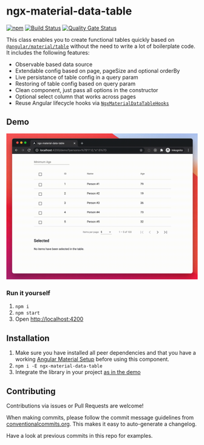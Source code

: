 # ngx-material-data-table

[![npm](https://img.shields.io/npm/v/ngx-material-data-table)](https://www.npmjs.com/package/ngx-material-data-table)
[![Build Status](https://travis-ci.com/exportarts/ngx-material-data-table.svg?branch=master)](https://travis-ci.com/exportarts/ngx-material-data-table)
[![Quality Gate Status](https://sonarcloud.io/api/project_badges/measure?project=exportarts_ngx-material-data-table&metric=alert_status)](https://sonarcloud.io/dashboard?id=exportarts_ngx-material-data-table)

This class enables you to create functional tables quickly based on
[`@angular/material/table`](https://material.angular.io/components/table)
without the need to write a lot of boilerplate code.
It includes the following features:

- Observable based data source
- Extendable config based on page, pageSize and optional orderBy
- Live persistance of table config in a query param
- Restoring of table config based on query param
- Clean component, just pass all options in the constructor
- Optional select column that works across pages
- Reuse Angular lifecycle hooks via
  [`NgxMaterialDataTableHooks`](./projects/ngx-material-data-table/src/lib/lifecycle-hooks.ts)

## Demo

![demo gif](./docs/images/demo.gif)

### Run it yourself

1. `npm i`
2. `npm start`
3. Open [http://localhost:4200](http://localhost:4200)

## Installation

1. Make sure you have installed all peer dependencies and that you have a working
  [Angular Material Setup](https://material.angular.io/guide/getting-started)
  before using this component.
2. `npm i -E ngx-material-data-table`
3. Integrate the library in your project [as in the demo](./projects/demo)

## Contributing

Contributions via issues or Pull Requests are welcome!

When making commits, please follow the commit message guidelines from
[conventionalcommits.org](https://www.conventionalcommits.org).
This makes it easy to auto-generate a changelog.

Have a look at previous commits in this repo for examples.
